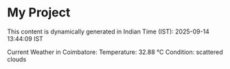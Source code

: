 # My Project

This content is dynamically generated in Indian Time (IST): 2025-09-14 13:44:09 IST


Current Weather in Coimbatore:
Temperature: 32.88 °C
Condition: scattered clouds
